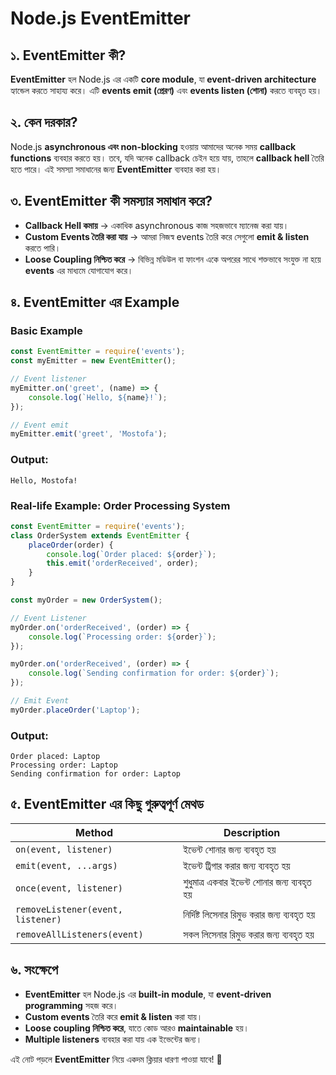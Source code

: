 # Node.js EventEmitter

## ১. EventEmitter কী?
**EventEmitter** হল Node.js এর একটি **core module**, যা **event-driven architecture** হ্যান্ডেল করতে সাহায্য করে। এটি **events emit (প্রেরণ)** এবং **events listen (শোনা)** করতে ব্যবহৃত হয়।

## ২. কেন দরকার?
Node.js **asynchronous এবং non-blocking** হওয়ায় আমাদের অনেক সময় **callback functions** ব্যবহার করতে হয়। তবে, যদি অনেক callback চেইন হয়ে যায়, তাহলে **callback hell** তৈরি হতে পারে। এই সমস্যা সমাধানের জন্য **EventEmitter** ব্যবহার করা হয়।

## ৩. EventEmitter কী সমস্যার সমাধান করে?
- **Callback Hell কমায়** → একাধিক asynchronous কাজ সহজভাবে ম্যানেজ করা যায়।
- **Custom Events তৈরি করা যায়** → আমরা নিজস্ব events তৈরি করে সেগুলো **emit & listen** করতে পারি।
- **Loose Coupling নিশ্চিত করে** → বিভিন্ন মডিউল বা ফাংশন একে অপরের সাথে শক্তভাবে সংযুক্ত না হয়ে **events** এর মাধ্যমে যোগাযোগ করে।

## ৪. EventEmitter এর Example
### Basic Example
```js
const EventEmitter = require('events');
const myEmitter = new EventEmitter();

// Event listener
myEmitter.on('greet', (name) => {
    console.log(`Hello, ${name}!`);
});

// Event emit
myEmitter.emit('greet', 'Mostofa');
```
### Output:
```
Hello, Mostofa!
```

### Real-life Example: Order Processing System
```js
const EventEmitter = require('events');
class OrderSystem extends EventEmitter {
    placeOrder(order) {
        console.log(`Order placed: ${order}`);
        this.emit('orderReceived', order);
    }
}

const myOrder = new OrderSystem();

// Event Listener
myOrder.on('orderReceived', (order) => {
    console.log(`Processing order: ${order}`);
});

myOrder.on('orderReceived', (order) => {
    console.log(`Sending confirmation for order: ${order}`);
});

// Emit Event
myOrder.placeOrder('Laptop');
```
### Output:
```
Order placed: Laptop
Processing order: Laptop
Sending confirmation for order: Laptop
```

## ৫. EventEmitter এর কিছু গুরুত্বপূর্ণ মেথড
| Method | Description |
|--------|------------|
| `on(event, listener)` | ইভেন্ট শোনার জন্য ব্যবহৃত হয় |
| `emit(event, ...args)` | ইভেন্ট ট্রিগার করার জন্য ব্যবহৃত হয় |
| `once(event, listener)` | শুধুমাত্র একবার ইভেন্ট শোনার জন্য ব্যবহৃত হয় |
| `removeListener(event, listener)` | নির্দিষ্ট লিসেনার রিমুভ করার জন্য ব্যবহৃত হয় |
| `removeAllListeners(event)` | সকল লিসেনার রিমুভ করার জন্য ব্যবহৃত হয় |

## ৬. সংক্ষেপে
- **EventEmitter** হল Node.js এর **built-in module**, যা **event-driven programming** সহজ করে।
- **Custom events** তৈরি করে **emit & listen** করা যায়।
- **Loose coupling নিশ্চিত করে**, যাতে কোড আরও **maintainable** হয়।
- **Multiple listeners** ব্যবহার করা যায় এক ইভেন্টের জন্য।

এই নোট পড়লে **EventEmitter** নিয়ে একদম ক্লিয়ার ধারণা পাওয়া যাবে! 🚀


